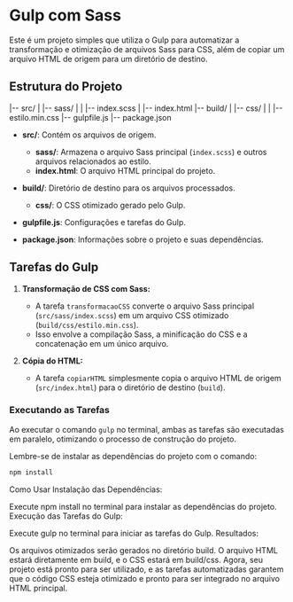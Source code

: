 # Gulp com Sass

Este é um projeto simples que utiliza o Gulp para automatizar a transformação e otimização de arquivos Sass para CSS, além de copiar um arquivo HTML de origem para um diretório de destino.

## Estrutura do Projeto

|-- src/
| |-- sass/
| | |-- index.scss
| |-- index.html
|-- build/
| |-- css/
| | |-- estilo.min.css
|-- gulpfile.js
|-- package.json


- **src/**: Contém os arquivos de origem.
  - **sass/**: Armazena o arquivo Sass principal (`index.scss`) e outros arquivos relacionados ao estilo.
  - **index.html**: O arquivo HTML principal do projeto.

- **build/**: Diretório de destino para os arquivos processados.
  - **css/**: O CSS otimizado gerado pelo Gulp.

- **gulpfile.js**: Configurações e tarefas do Gulp.

- **package.json**: Informações sobre o projeto e suas dependências.

## Tarefas do Gulp

1. **Transformação de CSS com Sass:**
   - A tarefa `transformacaoCSS` converte o arquivo Sass principal (`src/sass/index.scss`) em um arquivo CSS otimizado (`build/css/estilo.min.css`).
   - Isso envolve a compilação Sass, a minificação do CSS e a concatenação em um único arquivo.

2. **Cópia do HTML:**
   - A tarefa `copiarHTML` simplesmente copia o arquivo HTML de origem (`src/index.html`) para o diretório de destino (`build`).

### Executando as Tarefas

Ao executar o comando `gulp` no terminal, ambas as tarefas são executadas em paralelo, otimizando o processo de construção do projeto.

Lembre-se de instalar as dependências do projeto com o comando:

```bash
npm install
```

Como Usar
Instalação das Dependências:

Execute npm install no terminal para instalar as dependências do projeto.
Execução das Tarefas do Gulp:

Execute gulp no terminal para iniciar as tarefas do Gulp.
Resultados:

Os arquivos otimizados serão gerados no diretório build.
O arquivo HTML estará diretamente em build, e o CSS estará em build/css.
Agora, seu projeto está pronto para ser utilizado, e as tarefas automatizadas garantem que o código CSS esteja otimizado e pronto para ser integrado no arquivo HTML principal.
